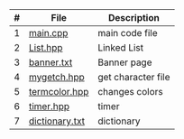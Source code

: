 | # | File | Description |
| :----: | ------ | ----------- |
| 1 | [main.cpp]()| main code file
| 2 | [List.hpp]()| Linked List
| 3 |[banner.txt]()| Banner page
| 4 |[mygetch.hpp]()|get character file
| 5 |[termcolor.hpp]()|changes colors
| 6 |[timer.hpp]()|timer 
| 7 |[dictionary.txt]()|dictionary
